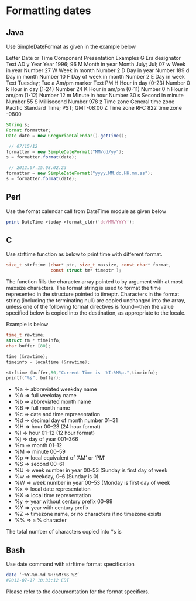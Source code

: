 # Formatting dates

## Java

Use SimpleDateFormat as given in the example below

Letter	Date or Time Component	Presentation	Examples
G	Era designator	Text	AD
y	Year	Year	1996; 96
M	Month in year	Month	July; Jul; 07
w	Week in year	Number	27
W	Week in month	Number	2
D	Day in year	Number	189
d	Day in month	Number	10
F	Day of week in month	Number	2
E	Day in week	Text	Tuesday; Tue
a	Am/pm marker	Text	PM
H	Hour in day (0-23)	Number	0
k	Hour in day (1-24)	Number	24
K	Hour in am/pm (0-11)	Number	0
h	Hour in am/pm (1-12)	Number	12
m	Minute in hour	Number	30
s	Second in minute	Number	55
S	Millisecond	Number	978
z	Time zone	General time zone	Pacific Standard Time; PST; GMT-08:00
Z	Time zone	RFC 822 time zone	-0800

```java
String s;
Format formatter;
Date date = new GregorianCalendar().getTime();

 // 07/15/12
formatter = new SimpleDateFormat("MM/dd/yy");
s = formatter.format(date);

 // 2012.07.15.08.02.23
formatter = new SimpleDateFormat("yyyy.MM.dd.HH.mm.ss");
s = formatter.format(date);
```

## Perl
Use the fomat calendar call from DateTime module as given below

```perl
print DateTime->today->format_cldr('dd/MM/YYYY');
```

## C

Use strftime function as below to print time with different format.

```c
size_t strftime (char* ptr, size_t maxsize, const char* format,
                 const struct tm* timeptr );
```

The function fills the character array pointed to by argument with at most maxsize characters. The format string is used to format the time represented in the structure pointed to timeptr. Characters in the format string (including the terminating null) are copied unchanged into the array, unless one of the following format directives is found—then the value specified below is copied into the destination, as appropriate to the locale.

Example is below

```c
time_t rawtime;
struct tm * timeinfo;
char buffer [80];

time (&rawtime);
timeinfo = localtime (&rawtime);

strftime (buffer,80,"Current Time is  %I:%M%p.",timeinfo);
printf("%s", buffer);
```

* %a => abbreviated weekday name                               
* %A => full weekday name                                      
* %b => abbreviated month name                                 
* %B => full month name                                        
* %c => date and time representation                           
* %d => decimal day of month number 01–31                      
* %H => hour 00–23 (24 hour format)                            
* %I => hour 01–12 (12 hour format)                            
* %j => day of year 001–366                                    
* %m => month 01–12                                            
* %M => minute 00–59                                           
* %p => local equivalent of ‘AM’ or ‘PM’                       
* %S => second 00–61                                           
* %U => week number in year 00–53 (Sunday is first day of week 
* %w => weekday, 0–6 (Sunday is 0)                             
* %W => week number in year 00–53 (Monday is first day of week 
* %x => local date representation                              
* %X => local time representation                              
* %y => year without century prefix 00–99                      
* %Y => year with century prefix                               
* %Z => timezone name, or no characters if no timezone exists  
* %% => a % character                                          

The total number of characters copied into *s is 

## Bash

Use date command with strftime format specification

```bash
date ‘+%Y-%m-%d %H:%M:%S %Z’
#2012-07-17 10:33:12 EDT
```

Please refer to the documentation for the format specifiers.

